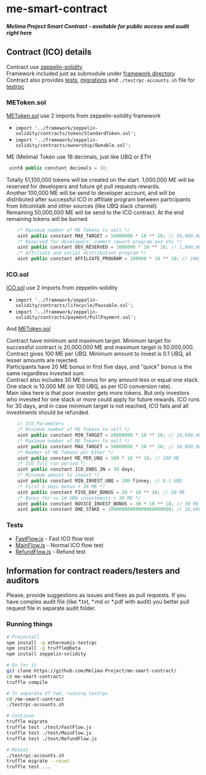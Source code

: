 # me-smart-contract
##### Melima Project Smart Contract - available for public access and audit right here

## Contract (ICO) details
Contract use [zeppelin-solidity](https://github.com/OpenZeppelin/zeppelin-solidity)  
Framework included just as submodule under [framework directory](https://github.com/Melima-Project/me-smart-contract/tree/master/framework)  
Contract also provides [tests](https://github.com/Melima-Project/me-smart-contract/tree/master/test), [migrations](https://github.com/Melima-Project/me-smart-contract/tree/master/migrations) and `./testrpc-accounts.sh` file for [testrpc](https://github.com/ethereumjs/testrpc)  

### METoken.sol
[METoken.sol](https://github.com/Melima-Project/me-smart-contract/blob/master/contracts/METoken.sol) use 2 imports from zeppelin-solidity framework
- `import '../framework/zeppelin-solidity/contracts/token/StandardToken.sol';`
- `import '../framework/zeppelin-solidity/contracts/ownership/Ownable.sol';`

ME (Melima) Token use 18 decimals, just like UBQ or ETH

```javascript
 uint8 public constant decimals = 18;
```

Totally 51,100,000 tokens will be created on the start. 1,000,000 ME will be reserved for developers and future git pull requests rewards.  
Another 100,000 ME will be send to developer account, and will be distributed after successful ICO in affiliate program between participants from bitcointalk and other sources (like UBQ slack channel).  
Remaining 50,000,000 ME will be send to the ICO contract. At the end remaining tokens will be burned.

```javascript
    /* Maximum number of ME Tokens to sell */    
    uint public constant MAX_TARGET = 50000000 * 10 ** 18; // 50,000,000 ME    
    /* Reserved for developers, commit reward program and etc */    
    uint public constant DEV_RESERVED = 1000000 * 10 ** 18; // 1,000,000 ME    
    /* Affiliate and social distribution program */    
    uint public constant AFFILIATE_PROGRAM = 100000 * 10 ** 18; // 100,000 ME 
```
### ICO.sol
[ICO.sol](https://github.com/Melima-Project/me-smart-contract/blob/master/contracts/ICO.sol) use 2 imports from zeppelin-solidity
- `import '../framework/zeppelin-solidity/contracts/lifecycle/Pausable.sol';`
- `import '../framework/zeppelin-solidity/contracts/payment/PullPayment.sol';`

And [METoken.sol](https://github.com/Melima-Project/me-smart-contract/blob/master/contracts/METoken.sol)

Contract have minimum and maximum target. Minimum target for successful contract is 20,000,000 ME and maximum target is 50,000,000.
Contract gives 100 ME per UBQ. Minimum amount to invest is 0.1 UBQ, all lesser amounts are rejected.  
Participants have 20 ME bonus in first five days, and "quick" bonus is the same regardless invested sum.  
Contract also includes 30 ME bonus for any amount less or equal one stack. One stack is 10,000 ME (or 100 UBQ, as per ICO conversion rate).  
Main idea here is that poor investor gets more tokens. But only investors who invested for one stack or more could apply for future rewards.
ICO runs for 30 days, and in case minimum target is not reached, ICO fails and all investments should be refunded.

```javascript
    // ICO Parameters    
    /* Minimum number of ME Tokens to sell */   
    uint public constant MIN_TARGET = 20000000 * 10 ** 18; // 20,000,000 ME    
    /* Maximum number of ME Tokens to sell */    
    uint public constant MAX_TARGET = 50000000 * 10 ** 18; // 50,000,000 ME 
    /* Number of ME Tokens per Ether */    
    uint public constant ME_PER_UBQ = 100 * 10 ** 18; // 100 ME    
    /* ICO full run period */    
    uint public constant ICO_ENDS_IN = 30 days;   
    /* Minimum amount to invest */   
    uint public constant MIN_INVEST_UBQ = 100 finney; // 0.1 UBQ   
    /* First 5 days bonus + 20 ME */   
    uint public constant FIVE_DAY_BONUS = 20 * 10 ** 18; // 20 ME    
    /* Bonus for <= 10 UBQ investments + 30 ME */   
    uint public constant NOVICE_INVEST_BONUS = 30 * 10 ** 18; // 30 ME  
    uint public constant ONE_STAKE = 10000000000000000000000; // 10,000 ME
```
### Tests
- [FastFlow.js](https://github.com/Melima-Project/me-smart-contract/blob/master/test/FastFlow.js) - Fast ICO flow test
- [MainFlow.js](https://github.com/Melima-Project/me-smart-contract/blob/master/test/MainFlow.js) - Normal ICO flow test
- [RefundFlow.js](https://github.com/Melima-Project/me-smart-contract/blob/master/test/RefundFlow.js) - Refund test

## Information for contract readers/testers and auditors
Please, provide suggestions as issues and fixes as pull requests. If you have complex audit file (like *.txt, *.md or *.pdf with audit) you better pull request file in separate audit folder.

### Running things

```bash
# Preinstall
npm install -g ethereumjs-testrpc
npm install -g truffle@beta
npm install zeppelin-solidity

# Go for it
git clone https://github.com/Melima-Project/me-smart-contract/
cd me-smart-contract/
truffle compile

# In separate VT tab, running testrpc
cd /me-smart-contract
./testrpc-accounts.sh

# Continue
truffle migrate 
truffle test ./test/FastFlow.js
truffle test ./test/MainFlow.js
truffle test ./test/RefundFlow.js

# Retest
./testrpc-accounts.sh
truffle migrate --reset
truffle test ...
```



